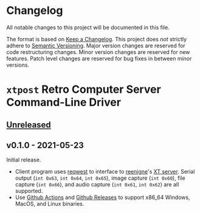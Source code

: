 # Changelog
All notable changes to this project will be documented in this file.

The format is based on [Keep a Changelog](https://keepachangelog.com/en/1.0.0/).
This project does _not_ strictly adhere to [Semantic Versioning](https://semver.org/spec/v2.0.0.html).
Major version changes are reserved for code restructuring changes. Minor
version changes are reserved for new features. Patch level changes are reserved
for bug fixes in between minor versions.

# `xtpost` Retro Computer Server Command-Line Driver

## [Unreleased]

## v0.1.0 - 2021-05-23
Initial release.

- Client program uses [reqwest] to interface to [reenigne](https://github.com/reenigne)'s
  [XT server](http://www.reenigne.org/xtserver/). Serial output (`int 0x63`,
  `int 0x64`, `int 0x65`), image capture (`int 0x60`), file capture
  (`int 0x66`), and audio capture (`int 0x61`, `int 0x62`) are all supported.
- Use [Github Actions](https://github.com/cr1901/xtpost/actions) and
  [Github Releases](https://github.com/cr1901/xtpost/releases) to support
  x86_64 Windows, MacOS, and Linux binaries.

[reqwest]: https://github.com/seanmonstar/reqwest

[Unreleased]: https://github.com/cr1901/xtpost/compare/v0.1.0...HEAD
